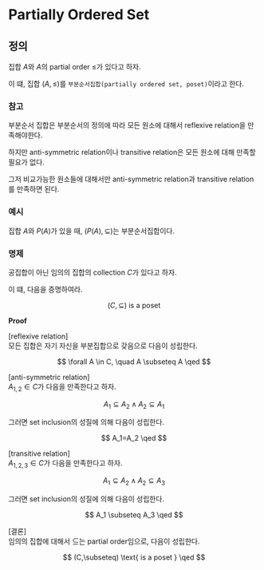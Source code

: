 # Partially Ordered Set
## 정의
집합 $A$와 $A$의 partial order $\le$가 있다고 하자.

이 떄, 집합 $(A, \le)$를 `부분순서집합(partially ordered set, poset)`이라고 한다.

### 참고
부분순서 집합은 부분순서의 정의에 따라 모든 원소에 대해서 reflexive relation을 만족해야한다.

하지만 anti-symmetric relation이나 transitive relation은 모든 원소에 대해 만족할 필요가 없다. 

그저 비교가능한 원소들에 대해서만 anti-symmetric relation과 transitive relation를 만족하면 된다.

### 예시
집합 $A$와 $P(A)$가 있을 때, $(P(A), \subseteq)$는 부분순서집합이다.

### 명제
공집합이 아닌 임의의 집합의 collection $C$가 있다고 하자.

이 떄, 다음을 증명하여라.

$$(C,\subseteq) \text{ is a poset }$$ 

**Proof**

[reflexive relation]  
모든 집합은 자기 자신을 부분집합으로 갖음으로 다음이 성립한다.

$$ \forall A \in C, \quad A \subseteq A \qed $$

[anti-symmetric relation]  
$A_{1,2} \in C$가 다음을 만족한다고 하자.

$$ A_1 \subseteq A_2 \land A_2 \subseteq A_1 $$

그러면 set inclusion의 성질에 의해 다음이 성립한다.

$$ A_1=A_2 \qed $$

[transitive relation]  
$A_{1,2,3} \in C$가 다음을 만족한다고 하자.

$$ A_1 \subseteq A_2 \land A_2 \subseteq A_3 $$

그러면 set inclusion의 성질에 의해 다음이 성립한다.

$$ A_1 \subseteq A_3 \qed $$

[결론]  
임의의 집합에 대해서 $\subseteq$는 partial order임으로, 다음이 성립한다.

$$ (C,\subseteq) \text{ is a poset } \qed $$ 
